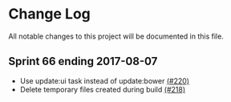 # Change Log

All notable changes to this project will be documented in this file.

## Sprint 66 ending 2017-08-07
- Use update:ui task instead of update:bower [(#220)](https://github.com/ManageIQ/manageiq-appliance-build/pull/220)
- Delete temporary files created during build [(#218)](https://github.com/ManageIQ/manageiq-appliance-build/pull/218)
